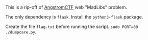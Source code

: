 This is a rip-off of [AngstromCTF](https://angstromctf.com/) web "MadLibs" problem.

The only dependency is `flask`. Install the `python3-flask` package.

Create the file `flag.txt` before running the script. `sudo PORT=80 ./dumpcare.py`.
